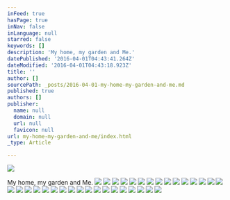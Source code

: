 ```yaml
---
inFeed: true
hasPage: true
inNav: false
inLanguage: null
starred: false
keywords: []
description: 'My home, my garden and Me.'
datePublished: '2016-04-01T04:43:41.264Z'
dateModified: '2016-04-01T04:43:18.923Z'
title: ''
author: []
sourcePath: _posts/2016-04-01-my-home-my-garden-and-me.md
published: true
authors: []
publisher:
  name: null
  domain: null
  url: null
  favicon: null
url: my-home-my-garden-and-me/index.html
_type: Article

---
```

![](https://the-grid-user-content.s3-us-west-2.amazonaws.com/3f504ed8-bc63-4a74-bd2f-5c502c31e8a5.jpg)

My home, my garden and Me.
![](https://the-grid-user-content.s3-us-west-2.amazonaws.com/78d8d987-6602-4c93-aad3-d1b11c29808b.jpg)
![](https://the-grid-user-content.s3-us-west-2.amazonaws.com/ec79ec5f-f3c6-486a-abd0-3fa22cd0ccf5.jpg)
![](https://the-grid-user-content.s3-us-west-2.amazonaws.com/b6ee7cf1-b1b7-421b-97a1-7af2dbdcf6b7.jpg)
![](https://the-grid-user-content.s3-us-west-2.amazonaws.com/dd047ee9-b1ff-496f-9b8f-8a1ada2e93b7.jpg)
![](https://the-grid-user-content.s3-us-west-2.amazonaws.com/420906f3-94fe-4878-bc7c-4b909f10380a.jpg)
![](https://the-grid-user-content.s3-us-west-2.amazonaws.com/3c127c0c-1f1d-4bb1-aea9-4d90052a7e9b.jpg)
![](https://the-grid-user-content.s3-us-west-2.amazonaws.com/fcbcfd8c-1946-4755-aa23-d421d8f12ace.jpg)
![](https://the-grid-user-content.s3-us-west-2.amazonaws.com/87c96c22-7ecc-4c74-84d5-df684341936b.jpg)
![](https://the-grid-user-content.s3-us-west-2.amazonaws.com/c98ac0cb-31f5-4ff7-8b64-f94dd7b1bfba.jpg)
![](https://the-grid-user-content.s3-us-west-2.amazonaws.com/20f3d524-875a-453c-8fff-20d953a5ddec.jpg)
![](https://the-grid-user-content.s3-us-west-2.amazonaws.com/46138a27-87a3-4aaf-8a1e-411c555aa9f1.jpg)
![](https://the-grid-user-content.s3-us-west-2.amazonaws.com/0d2001ff-0040-4e83-86dc-f68a268f2f54.jpg)
![](https://the-grid-user-content.s3-us-west-2.amazonaws.com/2738e9e4-11b7-4012-8a8e-2fc0592bedf2.jpg)
![](https://the-grid-user-content.s3-us-west-2.amazonaws.com/0c55ebfb-691a-475e-8d9e-38b3ae016e62.jpg)
![](https://the-grid-user-content.s3-us-west-2.amazonaws.com/00202346-0d42-4f65-a619-f3bd779d720e.jpg)
![](https://the-grid-user-content.s3-us-west-2.amazonaws.com/15c4d750-d0fd-4025-9713-74860e85de1e.jpg)
![](https://the-grid-user-content.s3-us-west-2.amazonaws.com/5f5baeda-f7f4-487c-b3bb-4667ea4832ce.jpg)
![](https://the-grid-user-content.s3-us-west-2.amazonaws.com/7227fed0-6ae1-4d5f-bb09-2e42caf4edd7.jpg)
![](https://the-grid-user-content.s3-us-west-2.amazonaws.com/56584733-9cae-422e-baaf-546dec9a0075.jpg)
![](https://the-grid-user-content.s3-us-west-2.amazonaws.com/cd8f1c64-5ab8-4e4d-beb1-08fb5c757a25.jpg)
![](https://the-grid-user-content.s3-us-west-2.amazonaws.com/07a81b52-4d1f-40b6-9788-2fc60e8d52eb.jpg)
![](https://the-grid-user-content.s3-us-west-2.amazonaws.com/cdbcaa5b-4c6c-4216-a97b-c60a8c6dd13e.jpg)
![](https://the-grid-user-content.s3-us-west-2.amazonaws.com/cccc117e-2038-4aae-854c-9180789e8f80.jpg)
![](https://the-grid-user-content.s3-us-west-2.amazonaws.com/98a3c551-1708-4d32-be24-5b1cb247b000.jpg)
![](https://the-grid-user-content.s3-us-west-2.amazonaws.com/90e1ff4f-098a-4c97-9f72-408ea4e4b968.jpg)
![](https://the-grid-user-content.s3-us-west-2.amazonaws.com/1d8e6755-e1a7-40d6-9536-e8c5496e4972.jpg)
![](https://the-grid-user-content.s3-us-west-2.amazonaws.com/795244bd-a97e-4a2f-b3ea-8f3711fd914c.jpg)
![](https://the-grid-user-content.s3-us-west-2.amazonaws.com/d30bc1e3-77b7-4dec-ba50-95528ddccb6d.jpg)
![](https://the-grid-user-content.s3-us-west-2.amazonaws.com/50ba1bca-c32e-4b41-ad85-8ef692136074.jpg)
![](https://the-grid-user-content.s3-us-west-2.amazonaws.com/336688e4-0056-4081-9313-b94d3959ba45.jpg)
![](https://the-grid-user-content.s3-us-west-2.amazonaws.com/f67bc5a6-b54f-480a-8854-093949b2c770.jpg)
![](https://the-grid-user-content.s3-us-west-2.amazonaws.com/1d94db17-2f8c-409c-ae5f-626e29583dc9.jpg)
![](https://the-grid-user-content.s3-us-west-2.amazonaws.com/c3a66b27-a4bb-42fd-9fe0-2eeeb4676fef.jpg)